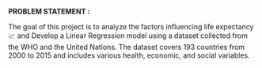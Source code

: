 **PROBLEM STATEMENT :**

The goal of this project is to analyze the factors influencing life expectancy 📈 and Develop a Linear Regression model using a dataset collected from the WHO and the United Nations. The dataset covers 193 countries from 2000 to 2015 and includes various health, economic, and social variables.
